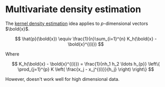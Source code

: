 # Multivariate density estimation

The [kernel density estimation](202212011431.md) idea applies to $p$-dimensional
vectors $\bold{x}$.

$$
\hat{p}(\bold{x}) \equiv \frac{1}{n}\sum_{i=1}^{n} K_h(\bold{x} - \bold{x}^{(i)})
$$

Where

$$
K_h(\bold{x} - \bold{x}^{(i)}) =
\frac{1}{nh_1 h_2 \ldots h_{p}} \left\{
\prod_{j=1}^{p} K \left(
\frac{x_j - x_j^{(i)}}{h_j}
\right)
\right\}
$$

However, doesn't work well for high dimensional data.
